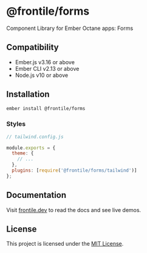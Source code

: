# @frontile/forms

Component Library for Ember Octane apps: Forms


## Compatibility

* Ember.js v3.16 or above
* Ember CLI v2.13 or above
* Node.js v10 or above


## Installation

```sh
ember install @frontile/forms
```

### Styles

```js
// tailwind.config.js

module.exports = {
  theme: {
    // ...
  },
  plugins: [require('@frontile/forms/tailwind')]
};
```

## Documentation

Visit [frontile.dev](https://frontile.dev/) to read the docs
and see live demos.


## License

This project is licensed under the [MIT License](LICENSE.md).
